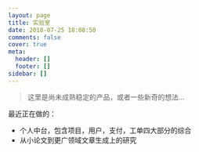 ```yaml
---
layout: page
title: 实验室
date: 2018-07-25 18:08:50
comments: false
cover: true
meta:
  header: []
  footer: []
sidebar: []
---
```


> 这里是尚未成熟稳定的产品，或者一些新奇的想法...

最近正在做的：

- 个人中台，包含项目，用户，支付，工单四大部分的综合
- 从小论文到更广领域文章生成上的研究   
